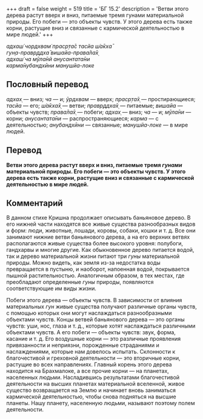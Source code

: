 +++
draft = false
weight = 519
title = 'БГ 15.2'
description = 'Ветви этого дерева растут вверх и вниз, питаемые тремя гунами материальной природы. Его побеги — это объекты чувств. У этого дерева есть также корни, растущие вниз и связанные с кармической деятельностью в мире людей.'
+++

_адхаш́ чордхвам̇ праср̣та̄с тасйа ш́а̄кха̄  
гун̣а-правр̣ддха̄ вишайа-права̄ла̄х̣  
адхаш́ ча мӯла̄нй анусантата̄ни  
карма̄нубандхӣни манушйа-локе_

## Пословный перевод

_адхах̣_ — вниз; _ча_ — и; _ӯрдхвам_ — вверх; _праср̣та̄х̣_ — простирающиеся; _тасйа_ — его; _ш́а̄кха̄х̣_ — ветви; _правр̣ддха̄х̣_ — питаемые; _вишайа_ — объекты чувств; _права̄ла̄х̣_ — побеги; _адхах̣_ — вниз; _ча_ — и; _мӯла̄ни_ — корни; _анусантата̄ни_ — распространяющиеся; _карма_ — с деятельностью; _анубандхӣни_ — связанные; _манушйа_\-_локе_ — в мире людей.

## Перевод

**Ветви этого дерева растут вверх и вниз, питаемые тремя _гунами_ материальной природы. Его побеги — это объекты чувств. У этого дерева есть также корни, растущие вниз и связанные с кармической деятельностью в мире людей.**

## Комментарий

В данном стихе Кришна продолжает описывать баньяновое дерево. В его нижней части находятся все живые существа разнообразных видов и форм: люди, животные, лошади, коровы, собаки, кошки и т. д. Все они занимают нижние ветви баньянового дерева, а на его верхних ветвях располагаются живые существа более высокого уровня: полубоги, гандхарвы и многие другие. Как обыкновенное дерево питается водой, так и дерево материальной жизни питают три _гуны_ материальной природы. Можно видеть, как земля из-за недостатка воды превращается в пустыню, и наоборот, напоенная водой, покрывается пышной растительностью. Аналогичным образом, в тех местах, где преобладают определенные _гуны_ природы, появляются соответствующие им виды жизни.

Побеги этого дерева — объекты чувств. В зависимости от влияния материальных _гун_ живые существа получают различные органы чувств, с помощью которых они могут наслаждаться разнообразными объектами чувств. Концы ветвей баньянового дерева — это органы чувств: уши, нос, глаза и т. д., которые хотят наслаждаться различными объектами чувств. А его побеги — объекты чувств: звук, форма, касание и т. д. Его воздушные корни — это различные проявления привязанности и неприязни, порожденные страданиями и наслаждениями, которые нам довелось испытать. Склонности к благочестивой и греховной деятельности — это вторичные корни, растущие во всех направлениях. Главный корень этого дерева находится на Брахмалоке, а все прочие корни — на планетах, населенных людьми. Насладившись результатами благочестивой деятельности на высших планетах материальной вселенной, живое существо возвращается на Землю и начинает вновь заниматься кармической деятельностью, чтобы снова подняться на высшие планеты. Нашу планету, населенную людьми, называют поэтому полем деятельности.
